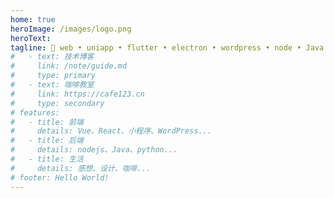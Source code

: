 ```yaml
---
home: true
heroImage: /images/logo.png
heroText: 
tagline: 🍳 web • uniapp • flutter • electron • wordpress • node • Java 🍉
#   - text: 技术博客
#     link: /note/guide.md
#     type: primary
#   - text: 咖啡教室
#     link: https://cafe123.cn
#     type: secondary
# features:
#   - title: 前端
#     details: Vue、React、小程序、WordPress...
#   - title: 后端
#     details: nodejs、Java、python...
#   - title: 生活
#     details: 感想、设计、咖啡...
# footer: Hello World!
---
```

<article-list />